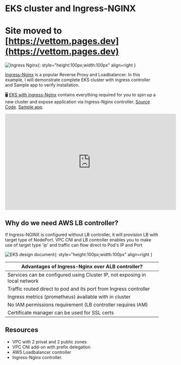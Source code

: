 # EKS cluster and Ingress-NGINX
# Site moved to [https://vettom.pages.dev](https://vettom.pages.dev)
![Ingress Nginx ](https://vettom-images.s3.eu-west-1.amazonaws.com/kubernetes/ingress-nginx.png){: style="height:100px;width:100px" align=right }

[Ingress-Nginx](https://github.com/kubernetes/ingress-nginx) is a popular Reverse Proxy and Loadbalancer. In this example, I will demonstrate complete EKS cluster with ingress controller and Sample app to verify installation.

:desktop_computer:  [EKS with ingress-Nginx](https://github.com/vettom/aws-eks-terraform/tree/main/EKS-Cluster-ingress) contains everything required for you to spin up a new cluster and expose application via Ingress-Nginx controller. [Source Code](https://github.com/vettom/aws-eks-terraform/tree/main/EKS-Cluster-ingress). [Sample app](https://github.com/vettom/aws-eks-terraform/tree/main/EKS-Cluster-ingress/Sample-app).

<iframe width="560" height="315" src="https://www.youtube.com/embed/0QhY-QTVSfw?si=WO48SN2AfH_6Zbgu" title="EKS Ingress-Nginx" frameborder="0" allow="accelerometer; autoplay; clipboard-write; encrypted-media; gyroscope; picture-in-picture; web-share" referrerpolicy="strict-origin-when-cross-origin" allowfullscreen></iframe>

## Why do we need AWS LB controller?
If Ingress-NGINX is configured without LB controller, it will provision LB with target type of NodePort. VPC CNI and LB controller enables you to make use of target type 'ip' and traffic can flow direct to Pod's IP and Port

![EKS design document ](https://vettom-images.s3.eu-west-1.amazonaws.com/aws/amazon_eks.png){: style="height:100px;width:100px" align=right }

|Advantages of Ingress-Nginx over ALB controller?|
|-------------------------|
|Services can be configured using Cluster IP, not exposing in local network | 
|Traffic routed direct to pod and its port from Ingress controller|
| Ingress metrics (prometheus) available with in cluster|
| No IAM permissions requirement (LB controller requires IAM) |
| Certificate manager can be used for SSL certs|

## Resources

- VPC with 2  privat and 2 public zones
- VPC CNI add-on with prefix delegation
- AWS Loadbalancer controller
- Ingress-Nginx controller.

